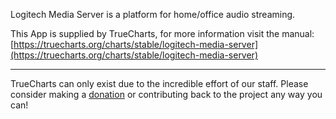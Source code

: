 Logitech Media Server is a platform for home/office audio streaming.

This App is supplied by TrueCharts, for more information visit the manual: [https://truecharts.org/charts/stable/logitech-media-server](https://truecharts.org/charts/stable/logitech-media-server)

---

TrueCharts can only exist due to the incredible effort of our staff.
Please consider making a [donation](https://truecharts.org/about/sponsor) or contributing back to the project any way you can!
